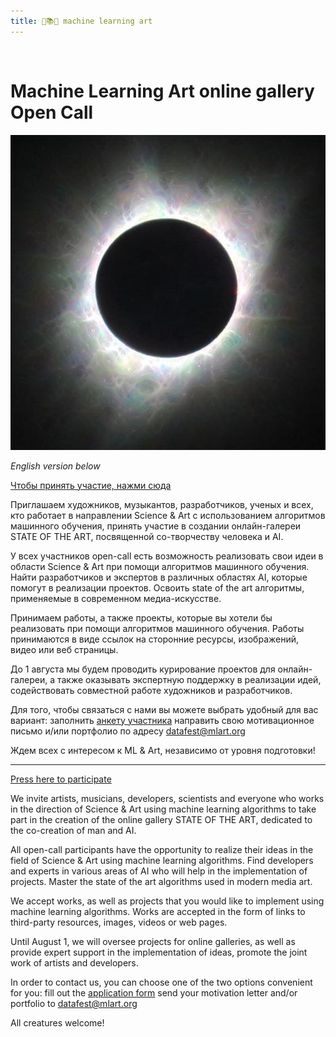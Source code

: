 ```yaml
---
title: 🤖📚🎨 machine learning art
---
```

&nbsp;
# Machine Learning Art online gallery Open Call 

![cover](assets/images/eclipse.jpg)

*English version below*

[Чтобы принять участие, нажми сюда](https://forms.gle/iUnhPvuydX9sW8wB7)

Приглашаем художников, музыкантов, разработчиков, ученых и всех, кто работает в направлении Science & Art с использованием алгоритмов машинного обучения, принять участие в создании онлайн-галереи STATE OF THE ART, посвященной со-творчеству человека и AI.

У всех участников open-call есть возможность реализовать свои идеи в области Science & Art при помощи алгоритмов машинного обучения. Найти разработчиков и экспертов в различных областях AI, которые помогут в реализации проектов. Освоить state of the art алгоритмы, применяемые в современном медиа-искусстве.

Принимаем работы, а также проекты, которые вы хотели бы реализовать при помощи алгоритмов машинного обучения. Работы принимаются в виде ссылок на сторонние ресурсы, изображений, видео или веб страницы. 

До 1 августа мы будем проводить курирование проектов для онлайн-галереи, а также оказывать экспертную поддержку в реализации идей, содействовать совместной работе художников и разработчиков. 

Для того, чтобы связаться с нами вы можете выбрать удобный для вас вариант:
заполнить [анкету участника](https://forms.gle/iUnhPvuydX9sW8wB7) 
направить свою мотивационное письмо и/или портфолио по адресу datafest@mlart.org

Ждем всех с интересом к ML & Art, независимо от уровня подготовки!

---

[Press here to participate](https://forms.gle/iUnhPvuydX9sW8wB7)

We invite artists, musicians, developers, scientists and everyone who works in the direction of Science & Art using machine learning algorithms to take part in the creation of the online gallery STATE OF THE ART, dedicated to the co-creation of man and AI.

All open-call participants have the opportunity to realize their ideas in the field of Science & Art using machine learning algorithms. Find developers and experts in various areas of AI who will help in the implementation of projects. Master the state of the art algorithms used in modern media art.

We accept works, as well as projects that you would like to implement using machine learning algorithms. Works are accepted in the form of links to third-party resources, images, videos or web pages.

Until August 1, we will oversee projects for online galleries, as well as provide expert support in the implementation of ideas, promote the joint work of artists and developers.

In order to contact us, you can choose one of the two options convenient for you:
fill out the [application form](https://forms.gle/iUnhPvuydX9sW8wB7)
send your motivation letter and/or portfolio to datafest@mlart.org 

All creatures welcome!

